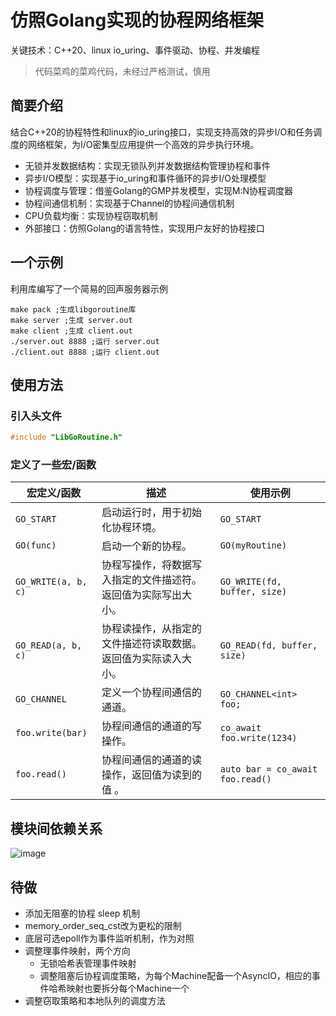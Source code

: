 # 仿照Golang实现的协程网络框架
关键技术：C++20、linux io_uring、事件驱动、协程、并发编程
>代码菜鸡的菜鸡代码，未经过严格测试，慎用
## 简要介绍
结合C++20的协程特性和linux的io_uring接口，实现支持高效的异步I/O和任务调度的网络框架，为I/O密集型应用提供一个高效的异步执行环境。
* 无锁并发数据结构：实现无锁队列并发数据结构管理协程和事件
* 异步I/O模型：实现基于io_uring和事件循环的异步I/O处理模型
* 协程调度与管理：借鉴Golang的GMP并发模型，实现M:N协程调度器
* 协程间通信机制：实现基于Channel的协程间通信机制
* CPU负载均衡：实现协程窃取机制
* 外部接口：仿照Golang的语言特性，实现用户友好的协程接口
## 一个示例
利用库编写了一个简易的回声服务器示例
```shell
make pack ;生成libgoroutine库
make server ;生成 server.out
make client ;生成 client.out
./server.out 8888 ;运行 server.out
./client.out 8888 ;运行 client.out
```
## 使用方法
### 引入头文件
```C++
#include "LibGoRoutine.h"
```
### 定义了一些宏/函数
| 宏定义/函数     | 描述                                                         | 使用示例                          |
| -------------- | ------------------------------------------------------------ | -------------------------------- |
| `GO_START`     | 启动运行时，用于初始化协程环境。                                | `GO_START`                       |
| `GO(func)`     | 启动一个新的协程。                                             | `GO(myRoutine)`                   |
| `GO_WRITE(a, b, c)` | 协程写操作，将数据写入指定的文件描述符。返回值为实际写出大小。| `GO_WRITE(fd, buffer, size)`     |
| `GO_READ(a, b, c)`  | 协程读操作，从指定的文件描述符读取数据。返回值为实际读入大小。| `GO_READ(fd, buffer, size)`      |
| `GO_CHANNEL`| 定义一个协程间通信的通道。                                         | `GO_CHANNEL<int> foo;`               |
| `foo.write(bar)`| 协程间通信的通道的写操作。                                     | `co_await foo.write(1234)`           |
| `foo.read()`    | 协程间通信的通道的读操作，返回值为读到的值 。                    | `auto bar = co_await foo.read()` |
## 模块间依赖关系
![image](https://github.com/xuqiuwen/gmp_co_net/assets/84625276/16e308f3-67ec-4d0d-9072-8bb00a62b3eb)
## 待做
* 添加无阻塞的协程 sleep 机制
* memory_order_seq_cst改为更松的限制
* 底层可选epoll作为事件监听机制，作为对照
* 调整理事件映射，两个方向
  * 无锁哈希表管理事件映射
  * 调整阻塞后协程调度策略，为每个Machine配备一个AsyncIO，相应的事件哈希映射也要拆分每个Machine一个
* 调整窃取策略和本地队列的调度方法
